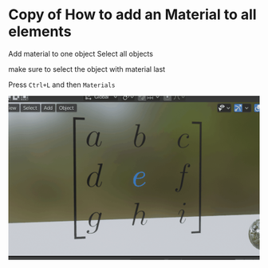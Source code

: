 # Copy of How to add an Material to all elements

Add material to one object 
Select all objects 

make sure to select the object with material last 

Press `Ctrl+L` and then `Materials`

![Copy%20of%20How%20to%20add%20an%20Material%20to%20all%20elements%201e292593ca044893b847437cd10b1356/addmaterialtoselectedobjects.gif](Copy%20of%20How%20to%20add%20an%20Material%20to%20all%20elements%201e292593ca044893b847437cd10b1356/addmaterialtoselectedobjects.gif)